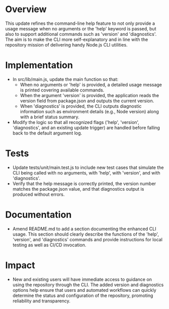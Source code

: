 # Overview
This update refines the command-line help feature to not only provide a usage message when no arguments or the 'help' keyword is passed, but also to support additional commands such as 'version' and 'diagnostics'. The aim is to make the CLI more self-explanatory and in line with the repository mission of delivering handy Node.js CLI utilities.

# Implementation
- In src/lib/main.js, update the main function so that:
  - When no arguments or 'help' is provided, a detailed usage message is printed covering available commands.
  - When the argument 'version' is provided, the application reads the version field from package.json and outputs the current version.
  - When 'diagnostics' is provided, the CLI outputs diagnostic information such as environment details (e.g., Node version) along with a brief status summary.
- Modify the logic so that all recognized flags ('help', 'version', 'diagnostics', and an existing update trigger) are handled before falling back to the default argument log.

# Tests
- Update tests/unit/main.test.js to include new test cases that simulate the CLI being called with no arguments, with 'help', with 'version', and with 'diagnostics'.
- Verify that the help message is correctly printed, the version number matches the package.json value, and that diagnostics output is produced without errors.

# Documentation
- Amend README.md to add a section documenting the enhanced CLI usage. This section should clearly describe the functions of the 'help', 'version', and 'diagnostics' commands and provide instructions for local testing as well as CI/CD invocation.

# Impact
- New and existing users will have immediate access to guidance on using the repository through the CLI. The added version and diagnostics options help ensure that users and automated workflows can quickly determine the status and configuration of the repository, promoting reliability and transparency.
